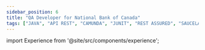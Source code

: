```yaml
---
sidebar_position: 6
title: "QA Developer for National Bank of Canada"
tags: ["JAVA", "API REST", "CAMUNDA", "JUNIT", "REST ASSURED", "SAUCELABS", "CI/CD", "JENKINS", "INTELLIJ", "GIT", "BITBUCKET", "MAVEN"]
---
```


import Experience from '@site/src/components/experience';

<Experience title={frontMatter.title} />